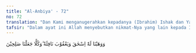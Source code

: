 ```yaml
---
title: "Al-Anbiya' - 72"
no: 72
translation: "Dan Kami menganugerahkan kepadanya (Ibrahim) Ishak dan Yakub, sebagai suatu anugerah. Dan masing-masing Kami jadikan orang yang saleh."
tafsir: "Dalam ayat ini Allah menyebutkan nikmat-Nya yang lain kepada Ibrahim a.s. sebagai tambahan atas nikmat-Nya yang telah lalu, yaitu bahwa Allah telah menganugerahkan seorang putra yaitu Ishak, sedang Yakub adalah putra dari Ishak, jadi sebagai cucu Ibrahim yang melahirkan keturunan Bani Israil. Di samping itu Ibrahim juga mempunyai seorang putra lainnya, yaitu Ismail, dari Siti Hajar. Allah telah menjadikan kesemuanya, yaitu Ibrahim, Ismail, Ishak dan Yakub sebagai nabi-nabi dan orang-orang yang saleh."
---
```


وَوَهَبْنَا لَهٗٓ اِسْحٰقَ وَيَعْقُوْبَ نَافِلَةً ۗوَكُلًّا جَعَلْنَا صٰلِحِيْنَ 
